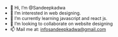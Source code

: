 - 👋 Hi, I’m @Sandeepkadwa
- 👀 I’m interested in web designing.
- 🌱 I’m currently learning javascript and react js.
- 💞️ I’m looking to collaborate on website designing
- 📫 Mail me at: infosandeepkadwa@gmail.com

<!---
Sandeepkadwa/Sandeepkadwa is a ✨ special ✨ repository because its `README.md` (this file) appears on your GitHub profile.
You can click the Preview link to take a look at your changes.
--->
